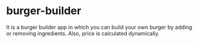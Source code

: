 # burger-builder

It is a burger builder app in which you can build your own burger by adding or removing ingredients. Also, price is calculated dynamically.
